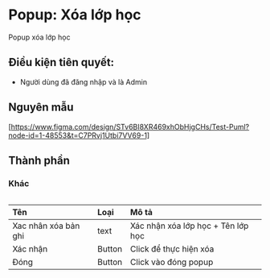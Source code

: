 # Popup: Xóa lớp học
Popup xóa lớp học 

## Điều kiện tiên quyết:

- Người dùng đã đăng nhập và là Admin

## Nguyên mẫu
[https://www.figma.com/design/STv6BI8XR469xhObHjgCHs/Test-Puml?node-id=1-48553&t=C7PRvj1Utbi7VV69-1]

## Thành phần


### Khác

<div style="overflow-x:auto">

| Tên                  | Loại   | Mô tả                              |
| :------------------- | :----- | :--------------------------------- |
| Xac nhân xóa bản ghi | text   | Xác nhận xóa lớp học + Tên lớp học |
| Xác nhận             | Button | Click để thực hiện xóa             |
| Đóng                 | Button | Click vào đóng popup               |



</div>

